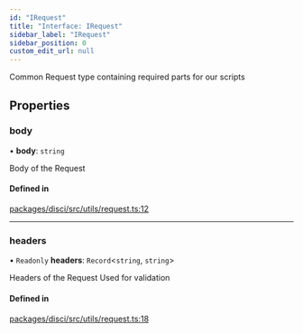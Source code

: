 ```yaml
---
id: "IRequest"
title: "Interface: IRequest"
sidebar_label: "IRequest"
sidebar_position: 0
custom_edit_url: null
---
```


Common Request type containing required parts for our scripts

## Properties

### body

• **body**: `string`

Body of the Request

#### Defined in

[packages/disci/src/utils/request.ts:12](https://github.com/typicalninja493/disci/blob/a000123/packages/disci/src/utils/request.ts#L12)

___

### headers

• `Readonly` **headers**: `Record`<`string`, `string`\>

Headers of the Request
Used for validation

#### Defined in

[packages/disci/src/utils/request.ts:18](https://github.com/typicalninja493/disci/blob/a000123/packages/disci/src/utils/request.ts#L18)
